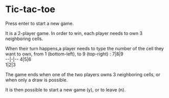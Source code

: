 # Tic-tac-toe

Press enter to start a new game.

It is a 2-player game. In order to win, each player needs to own 3 neighboring cells.

When their turn happens,a player needs to type
the number of the cell they want to own,
from 1 (bottom-left), to 9 (top-right) :
 7|8|9   
--|-|--
 4|5|6   
 1|2|3 
 
 The game ends when one of the two players owns 3 neighboring cells,
 or when only a draw is possible.
 
 It is then possible to start a new game (y), or to leave (n).
